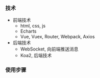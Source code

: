 ### 技术

- 前端技术
  - html, css, js
  - Echarts
  - Vue, Vuex, Router, Webpack, Axios
- 后端技术
  - WebSocket, 向前端推送消息
  - Koa2, 后端技术

### 使用步骤

 <!-- 
  1. 引入 echarts.js 文件
  2. 准备一个呈现图标的盒子
  3. 初始化echarts实例对象
  4. 准备配置项
  5. 将配置项设置给echarts实例对象
-->
